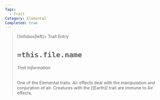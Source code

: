 ```yaml
---
Tags:
  - Trait
Category: Elemental
Completed: true
---
```

> [!infobox|left]+ Trait Entry
> # `=this.file.name`
> ###### Trait Information
> One of the Elemental traits. Air effects deal with the manipulation and conjuration of air. Creatures with the [[Earth]] trait are immune to Air effects.